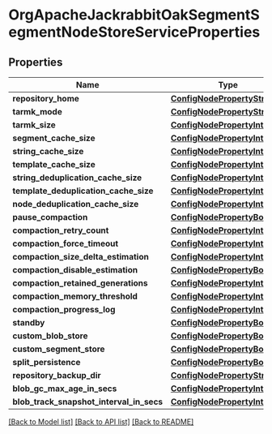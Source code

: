# OrgApacheJackrabbitOakSegmentSegmentNodeStoreServiceProperties

## Properties
Name | Type | Description | Notes
------------ | ------------- | ------------- | -------------
**repository_home** | [**ConfigNodePropertyString**](ConfigNodePropertyString.md) |  | [optional] 
**tarmk_mode** | [**ConfigNodePropertyString**](ConfigNodePropertyString.md) |  | [optional] 
**tarmk_size** | [**ConfigNodePropertyInteger**](ConfigNodePropertyInteger.md) |  | [optional] 
**segment_cache_size** | [**ConfigNodePropertyInteger**](ConfigNodePropertyInteger.md) |  | [optional] 
**string_cache_size** | [**ConfigNodePropertyInteger**](ConfigNodePropertyInteger.md) |  | [optional] 
**template_cache_size** | [**ConfigNodePropertyInteger**](ConfigNodePropertyInteger.md) |  | [optional] 
**string_deduplication_cache_size** | [**ConfigNodePropertyInteger**](ConfigNodePropertyInteger.md) |  | [optional] 
**template_deduplication_cache_size** | [**ConfigNodePropertyInteger**](ConfigNodePropertyInteger.md) |  | [optional] 
**node_deduplication_cache_size** | [**ConfigNodePropertyInteger**](ConfigNodePropertyInteger.md) |  | [optional] 
**pause_compaction** | [**ConfigNodePropertyBoolean**](ConfigNodePropertyBoolean.md) |  | [optional] 
**compaction_retry_count** | [**ConfigNodePropertyInteger**](ConfigNodePropertyInteger.md) |  | [optional] 
**compaction_force_timeout** | [**ConfigNodePropertyInteger**](ConfigNodePropertyInteger.md) |  | [optional] 
**compaction_size_delta_estimation** | [**ConfigNodePropertyInteger**](ConfigNodePropertyInteger.md) |  | [optional] 
**compaction_disable_estimation** | [**ConfigNodePropertyBoolean**](ConfigNodePropertyBoolean.md) |  | [optional] 
**compaction_retained_generations** | [**ConfigNodePropertyInteger**](ConfigNodePropertyInteger.md) |  | [optional] 
**compaction_memory_threshold** | [**ConfigNodePropertyInteger**](ConfigNodePropertyInteger.md) |  | [optional] 
**compaction_progress_log** | [**ConfigNodePropertyInteger**](ConfigNodePropertyInteger.md) |  | [optional] 
**standby** | [**ConfigNodePropertyBoolean**](ConfigNodePropertyBoolean.md) |  | [optional] 
**custom_blob_store** | [**ConfigNodePropertyBoolean**](ConfigNodePropertyBoolean.md) |  | [optional] 
**custom_segment_store** | [**ConfigNodePropertyBoolean**](ConfigNodePropertyBoolean.md) |  | [optional] 
**split_persistence** | [**ConfigNodePropertyBoolean**](ConfigNodePropertyBoolean.md) |  | [optional] 
**repository_backup_dir** | [**ConfigNodePropertyString**](ConfigNodePropertyString.md) |  | [optional] 
**blob_gc_max_age_in_secs** | [**ConfigNodePropertyInteger**](ConfigNodePropertyInteger.md) |  | [optional] 
**blob_track_snapshot_interval_in_secs** | [**ConfigNodePropertyInteger**](ConfigNodePropertyInteger.md) |  | [optional] 

[[Back to Model list]](../README.md#documentation-for-models) [[Back to API list]](../README.md#documentation-for-api-endpoints) [[Back to README]](../README.md)


